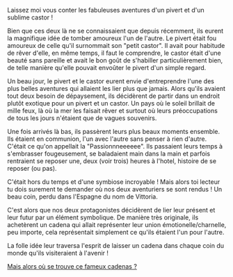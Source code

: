 Laissez moi vous conter les fabuleuses aventures d'un pivert et d'un sublime castor !

Bien que ces deux là ne se connaissaient que depuis récemment, ils eurent la magnifique idée de tomber amoureux l'un
de l'autre. Le pivert était fou amoureux de celle qu'il surnommait son "petit castor". Il avait pour habitude de 
rêver d'elle, en même temps, il faut le comprendre, le castor était d'une beauté sans pareille et avait le bon goût
de s'habiller particulièrement bien, de telle manière qu'elle pouvait envoûter le pivert d'un simple regard.

Un beau jour, le pivert et le castor eurent envie d'entreprendre l'une des plus belles aventures qui allaient les 
lier plus que jamais. Alors qu'ils avaient tout deux besoin de dépaysement, ils décidèrent de partir dans un endroit
plutôt exotique pour un pivert et un castor. Un pays où le soleil brillait de mille feux, là où la mer les faisait
rêver et surtout où leurs préoccupations de tous les jours n'étaient que de vagues souvenirs.

Une fois arrivés là bas, ils passèrent leurs plus beaux moments ensemble. Ils étaient en communion, l'un avec
l'autre sans penser à rien d'autre. C'était ce qu'on appellait la "Passionnneeeeee". Ils passaient leurs temps à
s'embrasser fougeusement, se baladaient main dans la main et parfois rentraient se reposer une, deux (voir trois)
heures à l'hotel, histoire de se reposer (ou pas).

C'était hors du temps et d'une symbiose incroyable ! Mais alors toi lecteur tu dois surement te demander où 
nos deux aventuriers se sont rendus ! Un beau coin, perdu dans l'Espagne du nom de Vittoria.

C'est alors que nos deux protagonistes décidèrent de lier leur présent et leur futur par un élément symbolique. De manière très originale, ils achetèrent un cadena qui allait représenter leur union émotionelle/charnelle, peu importe, cela représentait simplement ce qu'ils étaient l'un pour l'autre. 

La folle idée leur traversa l'esprit de laisser un cadena dans chaque coin du monde qu'ils visiteraient à l'avenir ! 

[Mais alors où se trouve ce fameux cadenas ?](https://earth.google.com/web/search/42%c2%b050%2739%27%27N+2%c2%b040%2732%27%27W/@42.8441667,-2.6755556,528.52593762a,749.88611897d,35y,0h,45t,0r/data=ClwaMhIsGaVviKcNbEVAIYoJxbGJZwXAKhg0MsKwNTAnMzknJ04gMsKwNDAnMzInJ1cYAiABIiYKJAmkutX2iL0zQBGiutX2iL0zwBlZvGMm7GMfQCHj-bTXykhXwCgC)
